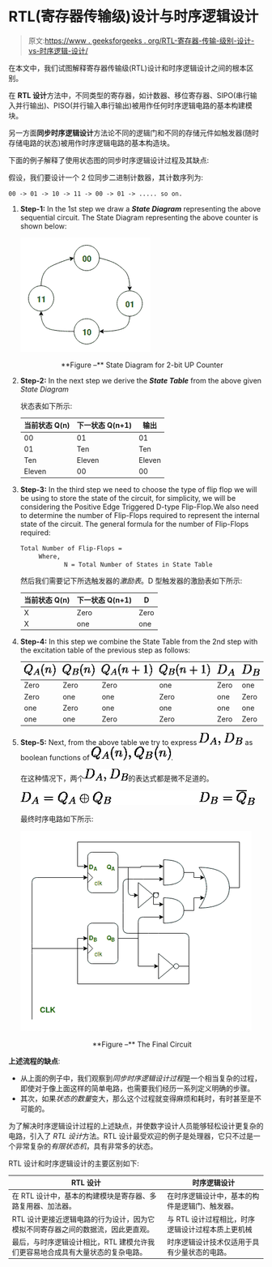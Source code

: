 # RTL(寄存器传输级)设计与时序逻辑设计

> 原文:[https://www . geeksforgeeks . org/RTL-寄存器-传输-级别-设计-vs-时序逻辑-设计/](https://www.geeksforgeeks.org/rtl-register-transfer-level-design-vs-sequential-logic-design/)

在本文中，我们试图解释寄存器传输级(RTL)设计和时序逻辑设计之间的根本区别。

在 **RTL 设计**方法中，不同类型的寄存器，如计数器、移位寄存器、SIPO(串行输入并行输出)、PISO(并行输入串行输出)被用作任何时序逻辑电路的基本构建模块。

另一方面**同步时序逻辑设计**方法论不同的逻辑门和不同的存储元件如触发器(随时存储电路的状态)被用作时序逻辑电路的基本构造块。

下面的例子解释了使用状态图的同步时序逻辑设计过程及其缺点:

假设，我们要设计一个 2 位同步二进制计数器，其计数序列为:

```
00 -> 01 -> 10 -> 11 -> 00 -> 01 -> ..... so on.
```

1.  **Step-1:** In the 1st step we draw a ***State Diagram*** representing the above sequential circuit.
    The State Diagram representing the above counter is shown below:

    ![](img/242991687daafbb39dcb04618b044f7a.png)

    <center>**Figure –** State Diagram for 2-bit UP Counter</center>

2.  **Step-2:** In the next step we derive the ***State Table*** from the above given *State Diagram*

    状态表如下所示:

    <center>

    | 当前状态 Q(n) | 下一状态 Q(n+1) | 输出 |
    | --- | --- | --- |
    | 00 | 01 | 01 |
    | 01 | Ten | Ten |
    | Ten | Eleven | Eleven |
    | Eleven | 00 | 00 |

    </center>

3.  **Step-3:** In the third step we need to choose the type of flip flop we will be using to store the state of the circuit, for simplicity, we will be considering the Positive Edge Triggered D-type Flip-Flop.We also need to determine the number of Flip-Flops required to represent the internal state of the circuit. The general formula for the number of Flip-Flops required:

    ```
    Total Number of Flip-Flops = 
         Where,
                N = Total Number of States in State Table   
    ```

    然后我们需要记下所选触发器的*激励表*。D 型触发器的激励表如下所示:

    <center>

    | 当前状态 Q(n) | 下一状态 Q(n+1) | D |
    | --- | --- | --- |
    | X | Zero | Zero |
    | X | one | one |

    </center>

4.  **Step-4:** In this step we combine the State Table from the 2nd step with the excitation table of the previous step as follows:

    <center>

    | ![ Q_A (n)](img/44c15f109ca138737ef02819ba507a09.png "Rendered by QuickLaTeX.com") | ![ Q_B (n)](img/68be0753592c1b2d6536808f7614107f.png "Rendered by QuickLaTeX.com") | ![ Q_A (n+1)](img/a4408345f22c261465dfe8626fe192f0.png "Rendered by QuickLaTeX.com") | ![ Q_B (n+1)](img/3e62b53f5f348b7d53e2185d9f1db0e0.png "Rendered by QuickLaTeX.com") | ![ D_A](img/80365ae9aa2004dc8a6e51641ec668f0.png "Rendered by QuickLaTeX.com") | ![ D_B](img/14c68a0dc2bb2357f0836440a5d959dc.png "Rendered by QuickLaTeX.com") |
    | --- | --- | --- | --- | --- | --- |
    | Zero | Zero | Zero | one | Zero | one |
    | Zero | one | one | Zero | one | Zero |
    | one | Zero | one | one | one | one |
    | one | one | Zero | Zero | Zero | Zero |

    </center>

5.  **Step-5:** Next, from the above table we try to express ![ D_A, D_B](img/8b5f013d56756eab5324fba4851de646.png "Rendered by QuickLaTeX.com") as boolean functions of ![Q_A (n), Q_B (n)](img/bca184191e2064be0bd9aa3e6b60633f.png "Rendered by QuickLaTeX.com").

    在这种情况下，两个![D_A, D_B](img/53cca413ace2df7b0b1e682bd4e9f55f.png "Rendered by QuickLaTeX.com")的表达式都是微不足道的。

    ![D_A = Q_A \oplus Q_B \hspace{2.5cm}       D_B = \overline Q_B](img/0ec332c15b3f7d880f66fcf026383cf9.png "Rendered by QuickLaTeX.com")

    最终时序电路如下所示:

    ![](img/e243843203cffbc32fd443c8e4592462.png)

    <center>**Figure –** The Final Circuit</center>

**上述流程的缺点**:

*   从上面的例子中，我们观察到*同步时序逻辑设计过程*是一个相当复杂的过程，即使对于像上面这样的简单电路，也需要我们经历一系列定义明确的步骤。
*   其次，如果*状态的数量*变大，那么这个过程就变得麻烦和耗时，有时甚至是不可能的。

为了解决时序逻辑设计过程的上述缺点，并使数字设计人员能够轻松设计更复杂的电路，引入了 *RTL 设计*方法。RTL 设计最受欢迎的例子是处理器，它只不过是一个非常复杂的*有限状态机*，具有非常多的状态。

RTL 设计和时序逻辑设计的主要区别如下:

<center>

| RTL 设计 | 时序逻辑设计 |
| --- | --- |
| 在 RTL 设计中，基本的构建模块是寄存器、多路复用器、加法器。 | 在时序逻辑设计中，基本的构件是逻辑门、触发器。 |
| RTL 设计更接近逻辑电路的行为设计，因为它模拟不同寄存器之间的数据流，因此更直观。 | 与 RTL 设计过程相比，时序逻辑设计过程本质上更机械 |
| 最后，与时序逻辑设计相比，RTL 建模允许我们更容易地合成具有大量状态的复杂电路。 | 时序逻辑设计技术仅适用于具有少量状态的电路。 |

</center>